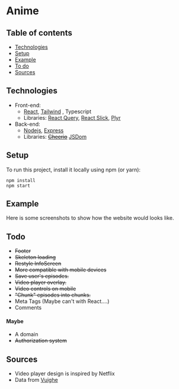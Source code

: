 # Anime


## Table of contents

- [Technologies](#technologies)
- [Setup](#setup)
- [Example](#example)
- [To do](#todo)
- [Sources](#sources)

## Technologies

- Front-end:
  - [React](https://github.com/facebook/react), [Tailwind](https://github.com/tailwindlabs/tailwindcss)
    , Typescript
  - Libraries: [React Query](https://github.com/tannerlinsley/react-query), [React Slick](https://github.com/akiran/react-slick), [Plyr](https://github.com/sampotts/plyr)
- Back-end:
  - [Nodejs](https://github.com/nodejs), [Express](https://github.com/expressjs/express)
  - Libraries: <s>[Cheerio](https://github.com/cheeriojs/cheerio)</s> [JSDom](https://github.com/jsdom/jsdom)


## Setup

To run this project, install it locally using npm (or yarn):

```
npm install
npm start
```


## Example

Here is some screenshots to show how the website would looks like.



## Todo

- <s>Footer</s> 
- <s>Skeleton loading</s> 
- <s>Restyle InfoScreen</s> 
- <s>More compatible with mobile devices</s>
- <s>Save user's episodes.</s> 
- <s>Video player overlay.</s> 
- <s>Video controls on mobile</s> 
- <s>"Chunk" episodes into chunks.</s> 
- Meta Tags (Maybe can't with React....)
- Comments

#### Maybe

- A domain
- <s>Authorization system</s>

## Sources

- Video player design is inspired by Netflix
- Data from [Vuighe](https://vuighe.com)
